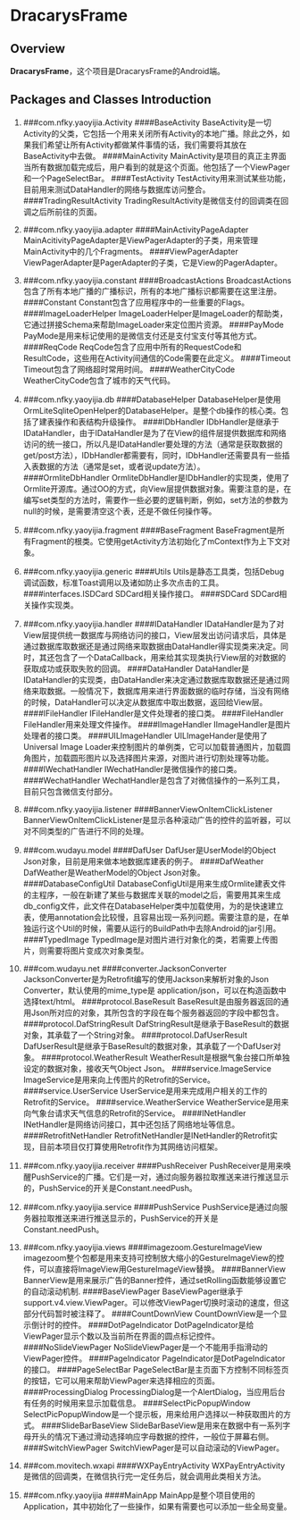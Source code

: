 # DracarysFrame

## Overview

**DracarysFrame**，这个项目是DracarysFrame的Android端。


## Packages and Classes Introduction

1. ###com.nfky.yaoyijia.Activity
####BaseActivity
		BaseActivity是一切Activity的父类，它包括一个用来关闭所有Activity的本地广播。除此之外，如果我们希望让所有Activity都做某件事情的话，我们需要将其放在BaseActivity中去做。
####MainActivity
		MainActivity是项目的真正主界面当所有数据加载完成后，用户看到的就是这个页面。他包括了一个ViewPager和一个PageSelectBar。
####TestActivity
		TestActivity用来测试某些功能，目前用来测试DataHandler的网络与数据库访问整合。
####TradingResultActivity
		TradingResultActivity是微信支付的回调类在回调之后所前往的页面。

2. ###com.nfky.yaoyijia.adapter
####MainActivityPageAdapter
		MainAcitivityPageAdapter是ViewPagerAdapter的子类，用来管理MainActivity中的几个Fragments。
####ViewPagerAdapter
		ViewPagerAdapter是PagerAdapter的子类，它是View的PagerAdapter。

3. ###com.nfky.yaoyijia.constant
####BroadcastActions
		BroadcastActions包含了所有本地广播的广播标识，所有的本地广播标识都需要在这里注册。
####Constant
		Constant包含了应用程序中的一些重要的Flags。
####ImageLoaderHelper
		ImageLoaderHelper是ImageLoader的帮助类，它通过拼接Schema来帮助ImageLoader来定位图片资源。
####PayMode
		PayMode是用来标记使用的是微信支付还是支付宝支付等其他方式。
####ReqCode
		ReqCode包含了应用中所有的RequestCode和ResultCode，这些用在Activity间通信的Code需要在此定义。
####Timeout
		Timeout包含了网络超时常用时间。
####WeatherCityCode
		WeatherCityCode包含了城市的天气代码。

4. ###com.nfky.yaoyijia.db
####DatabaseHelper
		DatabaseHelper是使用OrmLiteSqliteOpenHelper的DatabaseHelper。是整个db操作的核心类。包括了建表操作和表结构升级操作。
####IDbHandler
		IDbHandler是继承于IDataHandler，由于IDataHandler是为了在View的组件层提供数据库和网络访问的统一接口，所以凡是IDataHandler要处理的方法（通常是获取数据的get/post方法），IDbHandler都需要有，同时，IDbHandler还需要具有一些插入表数据的方法（通常是set，或者说update方法）。
####OrmliteDbHandler
		OrmliteDbHandler是IDbHandler的实现类，使用了Ormlite开源库。通过OO的方式，向View层提供数据对象。需要注意的是，在编写set类型的方法时，需要作一些必要的逻辑判断，例如，set方法的参数为null的时候，是需要清空这个表，还是不做任何操作等。


5. ###com.nfky.yaoyijia.fragment
####BaseFragment
		BaseFragment是所有Fragment的根类。它使用getActivity方法初始化了mContext作为上下文对象。

6. ###com.nfky.yaoyijia.generic
####Utils
		Utils是静态工具类，包括Debug调试函数，标准Toast调用以及诸如防止多次点击的工具。
####interfaces.ISDCard
		SDCard相关操作接口。
####SDCard
		SDCard相关操作实现类。

7. ###com.nfky.yaoyijia.handler
####IDataHandler
		IDataHandler是为了对View层提供统一数据库与网络访问的接口，View层发出访问请求后，具体是通过数据库取数据还是通过网络来取数据由DataHandler得实现类来决定。同时，其还包含了一个DataCallback，用来给其实现类执行View层的对数据的获取成功或获取失败的回调。
####DataHandler
		DataHandler是IDataHandler的实现类，由DataHandler来决定通过数据库取数据还是通过网络来取数据。一般情况下，数据库用来进行界面数据的临时存储，当没有网络的时候，DataHandler可以决定从数据库中取出数据，返回给View层。
####IFileHandler
		IFileHandler是文件处理者的接口类。
####FileHandler
		FileHandler用来处理文件操作。
####IImageHandler
		IImageHandler是图片处理者的接口类。
####UILImageHandler
		UILImageHander是使用了Universal Image Loader来控制图片的单例类，它可以加载普通图片，加载圆角图片，加载圆形图片以及选择图片来源，对图片进行切割处理等功能。
####IWechatHandler
		IWechatHandler是微信操作的接口类。
####WechatHandler
		WechatHandler是包含了对微信操作的一系列工具，目前只包含微信支付部分。
		
8. ###com.nfky.yaoyijia.listener
####BannerViewOnItemClickListener
		BannerViewOnItemClickListener是显示各种滚动广告的控件的监听器，可以对不同类型的广告进行不同的处理。

9. ###com.wudayu.model
####DafUser
		DafUser是UserModel的Object Json对象，目前是用来做本地数据库建表的例子。
####DafWeather
		DafWeather是WeatherModel的Object Json对象。
####DatabaseConfigUtil
		DatabaseConfigUtil是用来生成Ormlite建表文件的主程序，一般在新建了某些与数据库关联的model之后，需要用其来生成db_config文件，此文件在DatabaseHelper类中加载使用，为的是快速建立表，使用annotation会比较慢，且容易出现一系列问题。需要注意的是，在单独运行这个Util的时候，需要从运行的BuildPath中去除Android的jar引用。
####TypedImage
		TypedImage是对图片进行对象化的类，若需要上传图片，则需要将图片变成次对象类型。

10. ###com.wudayu.net
####converter.JacksonConverter
		JacksonConverter是为Retrofit编写的使用Jackson来解析对象的Json Converter，默认使用的mime_type是 application/json，可以在构造函数中选择text/html。
####protocol.BaseResult
		BaseResult是由服务器返回的通用Json所对应的对象，其所包含的字段在每个服务器返回的字段中都包含。
####protocol.DafStringResult
		DafStringResult是继承于BaseResult的数据对象，其承载了一个String对象。
####protocol.DafUserResult
		DafUserResult是继承于BaseResult的数据对象，其承载了一个DafUser对象。
####protocol.WeatherResult
		WeatherResult是根据气象台接口所单独设定的数据对象，接收天气Object Json。
####service.ImageService
		ImageService是用来向上传图片的Retrofit的Service。
####service.UserService
		UserService是用来完成用户相关的工作的Retrofit的Service。
####service.WeatherService
		WeatherService是用来向气象台请求天气信息的Retrofit的Service。
####INetHandler
		INetHandler是网络访问接口，其中还包括了网络地址等信息。
####RetrofitNetHandler
		RetrofitNetHandler是INetHandler的Retrofit实现，目前本项目仅打算使用Retrofit作为其网络访问框架。

11. ###com.nfky.yaoyijia.receiver
####PushReceiver
		PushReceiver是用来唤醒PushService的广播。它们是一对，通过向服务器拉取推送来进行推送显示的，PushService的开关是Constant.needPush。

12. ###com.nfky.yaoyijia.service
####PushService
		PushService是通过向服务器拉取推送来进行推送显示的，PushService的开关是Constant.needPush。

13. ###com.nfky.yaoyijia.views
####imagezoom.GestureImageView
		imagezoom整个包都是用来支持可控制放大缩小的GestureImageView的控件，可以直接将ImageView用GestureImageView替换。
####BannerView
		BannerView是用来展示广告的Banner控件，通过setRolling函数能够设置它的自动滚动机制.
####BaseViewPager
		BaseViewPager继承于support.v4.view.ViewPager。可以修改ViewPager切换时滚动的速度，但这部分代码暂时被注释了。
####CountDownView
		CountDownView是一个显示倒计时的控件。
####DotPageIndicator
		DotPageIndicator是给ViewPager显示个数以及当前所在界面的圆点标记控件。
####NoSlideViewPager
		NoSlideViewPager是一个不能用手指滑动的ViewPager控件。
####PageIndicator
		PageIndicator是DotPageIndicator的接口。
####PageSelectBar
		PageSelectBar是主页面下方控制不同标签页的按钮，它可以用来帮助ViewPager来选择相应的页面。
####ProcessingDialog
		ProcessingDialog是一个AlertDialog，当应用后台有任务的时候用来显示加载信息。
####SelectPicPopupWindow
		SelectPicPopupWindow是一个提示板，用来给用户选择以一种获取图片的方式。
####SlideBarBaseView
		SlideBarBaseView是用来在数据中有一系列字母开头的情况下通过滑动选择响应字母数据的控件，一般位于屏幕右侧。
####SwitchViewPager
		SwitchViewPager是可以自动滚动的ViewPager。   

14. ###com.movitech.wxapi 
####WXPayEntryActivity
		WXPayEntryActivity是微信的回调类，在微信执行完一定任务后，就会调用此类相关方法。

15. ###com.nfky.yaoyijia
####MainApp
		MainApp是整个项目使用的Application，其中初始化了一些操作，如果有需要也可以添加一些全局变量。
